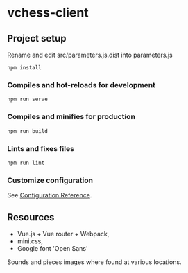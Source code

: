 # vchess-client

## Project setup
Rename and edit src/parameters.js.dist into parameters.js
```
npm install
```

### Compiles and hot-reloads for development
```
npm run serve
```

### Compiles and minifies for production
```
npm run build
```

### Lints and fixes files
```
npm run lint
```

### Customize configuration
See [Configuration Reference](https://cli.vuejs.org/config/).

## Resources

 - Vue.js + Vue router + Webpack,
 - mini.css,
 - Google font 'Open Sans'

Sounds and pieces images where found at various locations.
